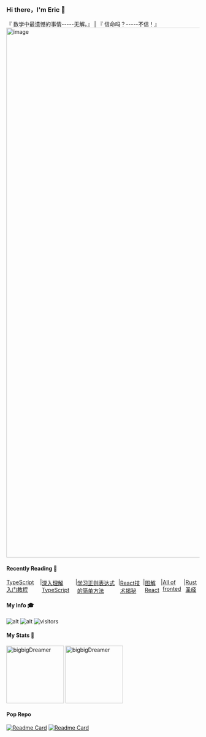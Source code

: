 ### Hi there，I'm Eric 👋

<div>
<a>『 数学中最遗憾的事情-----无解。』</a>
  <a> | </a>
  <a>『 信命吗？-----不信！』</a>
</div>

<img width="1380" alt="image" src="https://user-images.githubusercontent.com/39019913/149952394-9810caa3-f57a-4169-8d71-d3fd7b6876da.png">


#### Recently Reading :page_with_curl:

<div style="display: flex;">
  <a style="margin-right: 6px" href="https://ts.xcatliu.com/">TypeScript入门教程</a>
  <a> | </a>
  <a style="margin-right: 6px" href="https://jkchao.github.io/typescript-book-chinese/project/compilationContext.html#tsconfig-json">深入理解TypeScript</a>
    <a> | </a>
  <a href="https://github.com/cdoco/learn-regex-zh">学习正则表达式的简单方法</a>
  <a> | </a>
  <a href="https://react.iamkasong.com/#%E5%AF%BC%E5%AD%A6%E8%A7%86%E9%A2%91">React技术揭秘</a>
    <a> | </a>
    <a href="https://github.com/7kms/react-illustration-series">图解React</a>
      <a> | </a>
      <a href="https://github.com/KieSun/all-of-frontend">All of fronted</a>
  <a> | </a>
  <a href="https://course.rs/basic/variable.html">Rust圣经</a>
</div>

#### My Info :mortar_board:
![alt](https://img.shields.io/github/followers/bigbigDreamer?style=social)
![alt](https://img.shields.io/github/stars/bigbigDreamer?style=social)
![visitors](https://visitor-badge.glitch.me/badge?page_id=bigbigDreamer)
#### My Stats :page_facing_up:

<p>
<img align="center" src="https://github-readme-stats.vercel.app/api?username=bigbigDreamer&show_icons=true&theme=dark&card_width=500" alt="bigbigDreamer" height="150" />

<img align="center" src="https://github-readme-stats.vercel.app/api/top-langs/?username=bigbigDreamer&layout=compact&langs_count=8&theme=dark&card_width=500" alt="bigbigDreamer" height="150px" />
</p>

#### Pop Repo

[![Readme Card](https://github-readme-stats.vercel.app/api/pin/?username=myNameIsDu&repo=aktiv&theme=dark)](https://github.com/myNameIsDu/aktiv)
[![Readme Card](https://github-readme-stats.vercel.app/api/pin/?username=sunface&repo=rust-course&theme=dark)](https://github.com/sunface/rust-course)

